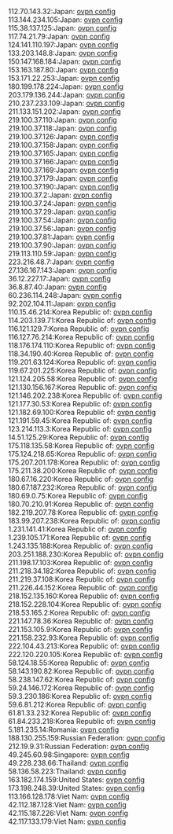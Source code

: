 112.70.143.32:Japan: [ovpn config](vpn/112_70_143_32.ovpn)  
113.144.234.105:Japan: [ovpn config](vpn/113_144_234_105.ovpn)  
115.38.137.125:Japan: [ovpn config](vpn/115_38_137_125.ovpn)  
117.74.21.79:Japan: [ovpn config](vpn/117_74_21_79.ovpn)  
124.141.110.197:Japan: [ovpn config](vpn/124_141_110_197.ovpn)  
133.203.148.8:Japan: [ovpn config](vpn/133_203_148_8.ovpn)  
150.147.168.184:Japan: [ovpn config](vpn/150_147_168_184.ovpn)  
153.163.187.80:Japan: [ovpn config](vpn/153_163_187_80.ovpn)  
153.171.22.253:Japan: [ovpn config](vpn/153_171_22_253.ovpn)  
180.199.178.224:Japan: [ovpn config](vpn/180_199_178_224.ovpn)  
203.179.136.244:Japan: [ovpn config](vpn/203_179_136_244.ovpn)  
210.237.233.109:Japan: [ovpn config](vpn/210_237_233_109.ovpn)  
211.133.151.202:Japan: [ovpn config](vpn/211_133_151_202.ovpn)  
219.100.37.110:Japan: [ovpn config](vpn/219_100_37_110.ovpn)  
219.100.37.118:Japan: [ovpn config](vpn/219_100_37_118.ovpn)  
219.100.37.126:Japan: [ovpn config](vpn/219_100_37_126.ovpn)  
219.100.37.158:Japan: [ovpn config](vpn/219_100_37_158.ovpn)  
219.100.37.165:Japan: [ovpn config](vpn/219_100_37_165.ovpn)  
219.100.37.166:Japan: [ovpn config](vpn/219_100_37_166.ovpn)  
219.100.37.169:Japan: [ovpn config](vpn/219_100_37_169.ovpn)  
219.100.37.179:Japan: [ovpn config](vpn/219_100_37_179.ovpn)  
219.100.37.190:Japan: [ovpn config](vpn/219_100_37_190.ovpn)  
219.100.37.2:Japan: [ovpn config](vpn/219_100_37_2.ovpn)  
219.100.37.24:Japan: [ovpn config](vpn/219_100_37_24.ovpn)  
219.100.37.29:Japan: [ovpn config](vpn/219_100_37_29.ovpn)  
219.100.37.54:Japan: [ovpn config](vpn/219_100_37_54.ovpn)  
219.100.37.56:Japan: [ovpn config](vpn/219_100_37_56.ovpn)  
219.100.37.81:Japan: [ovpn config](vpn/219_100_37_81.ovpn)  
219.100.37.90:Japan: [ovpn config](vpn/219_100_37_90.ovpn)  
219.113.110.59:Japan: [ovpn config](vpn/219_113_110_59.ovpn)  
223.216.48.7:Japan: [ovpn config](vpn/223_216_48_7.ovpn)  
27.136.167.143:Japan: [ovpn config](vpn/27_136_167_143.ovpn)  
36.12.227.17:Japan: [ovpn config](vpn/36_12_227_17.ovpn)  
36.8.87.40:Japan: [ovpn config](vpn/36_8_87_40.ovpn)  
60.236.114.248:Japan: [ovpn config](vpn/60_236_114_248.ovpn)  
92.202.104.11:Japan: [ovpn config](vpn/92_202_104_11.ovpn)  
110.15.46.214:Korea Republic of: [ovpn config](vpn/110_15_46_214.ovpn)  
114.203.139.71:Korea Republic of: [ovpn config](vpn/114_203_139_71.ovpn)  
116.121.129.7:Korea Republic of: [ovpn config](vpn/116_121_129_7.ovpn)  
116.127.76.214:Korea Republic of: [ovpn config](vpn/116_127_76_214.ovpn)  
118.176.174.110:Korea Republic of: [ovpn config](vpn/118_176_174_110.ovpn)  
118.34.190.40:Korea Republic of: [ovpn config](vpn/118_34_190_40.ovpn)  
119.201.63.124:Korea Republic of: [ovpn config](vpn/119_201_63_124.ovpn)  
119.67.201.225:Korea Republic of: [ovpn config](vpn/119_67_201_225.ovpn)  
121.124.205.58:Korea Republic of: [ovpn config](vpn/121_124_205_58.ovpn)  
121.130.156.167:Korea Republic of: [ovpn config](vpn/121_130_156_167.ovpn)  
121.146.202.238:Korea Republic of: [ovpn config](vpn/121_146_202_238.ovpn)  
121.177.30.53:Korea Republic of: [ovpn config](vpn/121_177_30_53.ovpn)  
121.182.69.100:Korea Republic of: [ovpn config](vpn/121_182_69_100.ovpn)  
121.191.59.45:Korea Republic of: [ovpn config](vpn/121_191_59_45.ovpn)  
123.214.113.3:Korea Republic of: [ovpn config](vpn/123_214_113_3.ovpn)  
14.51.125.29:Korea Republic of: [ovpn config](vpn/14_51_125_29.ovpn)  
175.118.135.58:Korea Republic of: [ovpn config](vpn/175_118_135_58.ovpn)  
175.124.218.65:Korea Republic of: [ovpn config](vpn/175_124_218_65.ovpn)  
175.207.201.178:Korea Republic of: [ovpn config](vpn/175_207_201_178.ovpn)  
175.211.38.200:Korea Republic of: [ovpn config](vpn/175_211_38_200.ovpn)  
180.67.16.220:Korea Republic of: [ovpn config](vpn/180_67_16_220.ovpn)  
180.67.187.232:Korea Republic of: [ovpn config](vpn/180_67_187_232.ovpn)  
180.69.0.75:Korea Republic of: [ovpn config](vpn/180_69_0_75.ovpn)  
180.70.210.91:Korea Republic of: [ovpn config](vpn/180_70_210_91.ovpn)  
182.219.207.78:Korea Republic of: [ovpn config](vpn/182_219_207_78.ovpn)  
183.99.207.238:Korea Republic of: [ovpn config](vpn/183_99_207_238.ovpn)  
1.231.141.41:Korea Republic of: [ovpn config](vpn/1_231_141_41.ovpn)  
1.239.105.171:Korea Republic of: [ovpn config](vpn/1_239_105_171.ovpn)  
1.243.135.188:Korea Republic of: [ovpn config](vpn/1_243_135_188.ovpn)  
203.251.188.230:Korea Republic of: [ovpn config](vpn/203_251_188_230.ovpn)  
211.198.17.103:Korea Republic of: [ovpn config](vpn/211_198_17_103.ovpn)  
211.218.34.182:Korea Republic of: [ovpn config](vpn/211_218_34_182.ovpn)  
211.219.37.108:Korea Republic of: [ovpn config](vpn/211_219_37_108.ovpn)  
211.226.44.152:Korea Republic of: [ovpn config](vpn/211_226_44_152.ovpn)  
218.152.135.160:Korea Republic of: [ovpn config](vpn/218_152_135_160.ovpn)  
218.152.228.104:Korea Republic of: [ovpn config](vpn/218_152_228_104.ovpn)  
218.53.165.2:Korea Republic of: [ovpn config](vpn/218_53_165_2.ovpn)  
221.147.78.36:Korea Republic of: [ovpn config](vpn/221_147_78_36.ovpn)  
221.153.105.9:Korea Republic of: [ovpn config](vpn/221_153_105_9.ovpn)  
221.158.232.93:Korea Republic of: [ovpn config](vpn/221_158_232_93.ovpn)  
222.104.43.213:Korea Republic of: [ovpn config](vpn/222_104_43_213.ovpn)  
222.120.220.105:Korea Republic of: [ovpn config](vpn/222_120_220_105.ovpn)  
58.124.18.55:Korea Republic of: [ovpn config](vpn/58_124_18_55.ovpn)  
58.143.190.82:Korea Republic of: [ovpn config](vpn/58_143_190_82.ovpn)  
58.238.147.62:Korea Republic of: [ovpn config](vpn/58_238_147_62.ovpn)  
59.24.146.172:Korea Republic of: [ovpn config](vpn/59_24_146_172.ovpn)  
59.3.230.186:Korea Republic of: [ovpn config](vpn/59_3_230_186.ovpn)  
59.6.81.212:Korea Republic of: [ovpn config](vpn/59_6_81_212.ovpn)  
61.81.33.232:Korea Republic of: [ovpn config](vpn/61_81_33_232.ovpn)  
61.84.233.218:Korea Republic of: [ovpn config](vpn/61_84_233_218.ovpn)  
5.181.235.14:Romania: [ovpn config](vpn/5_181_235_14.ovpn)  
188.130.255.159:Russian Federation: [ovpn config](vpn/188_130_255_159.ovpn)  
212.19.9.31:Russian Federation: [ovpn config](vpn/212_19_9_31.ovpn)  
49.245.60.98:Singapore: [ovpn config](vpn/49_245_60_98.ovpn)  
49.228.238.66:Thailand: [ovpn config](vpn/49_228_238_66.ovpn)  
58.136.58.223:Thailand: [ovpn config](vpn/58_136_58_223.ovpn)  
163.182.174.159:United States: [ovpn config](vpn/163_182_174_159.ovpn)  
173.198.248.39:United States: [ovpn config](vpn/173_198_248_39.ovpn)  
113.166.128.178:Viet Nam: [ovpn config](vpn/113_166_128_178.ovpn)  
42.112.187.128:Viet Nam: [ovpn config](vpn/42_112_187_128.ovpn)  
42.115.187.226:Viet Nam: [ovpn config](vpn/42_115_187_226.ovpn)  
42.117.133.179:Viet Nam: [ovpn config](vpn/42_117_133_179.ovpn)  
